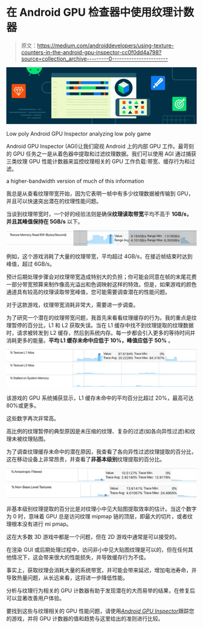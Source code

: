 # 在 Android GPU 检查器中使用纹理计数器

> 原文：<https://medium.com/androiddevelopers/using-texture-counters-in-the-android-gpu-inspector-cc0f0dd4a798?source=collection_archive---------0----------------------->

![](img/e4363bb3eff03f24046b451e343f0021.png)

Low poly Android GPU Inspector analyzing low poly game

Android GPU Inspector (AGI)让我们窥视 Android 上的内部 GPU 工作。最苛刻的 GPU 任务之一是从着色器中提取和过滤纹理数据。我们可以使用 AGI 通过捕获三类纹理 GPU 性能计数器来监控纹理相关的 GPU 工作负载:带宽、缓存行为和过滤。

a higher-bandwidth version of much of this information

我总是从查看纹理带宽开始，因为它表明一帧中有多少纹理数据被传输到 GPU，并且可以快速突出潜在的纹理性能问题。

当谈到纹理带宽时，一个好的经验法则是确保**纹理读取带宽**平均不高于 **1GB/s，并且其峰值保持在 5GB/s** 以下。

![](img/ef23c080c687c9cdfeef29ab5a9aa03c.png)

例如，这个游戏消耗了大量的纹理带宽，平均超过 4GB/s，在接近帧结束时达到峰值，超过 6GB/s。

预计后期处理步骤会对纹理带宽造成特别大的负担；你可能会同意在帧的末尾花费一部分带宽预算来制作像高光溢出和色调映射这样的特效。但是，如果游戏的颜色通道具有较高的纹理读取带宽峰值，您可能需要调查潜在的性能问题。

对于这款游戏，纹理带宽消耗非常大，需要进一步调查。

为了研究一个潜在的纹理带宽问题，我首先来看看纹理缓存的行为。我的重点是纹理暂停的百分比，L1 和 L2 获取失误。当在 L1 缓存中找不到纹理提取的纹理数据时，请求被转发到 L2 缓存，然后到系统内存。每一步都会引入更多的等待时间并消耗更多的能量。**平均 L1 缓存未命中应低于 10%，峰值应低于 50%** 。

![](img/e2c6203d7735caf0d3ea3fa3740b2d7b.png)

该游戏的 GPU 系统捕获显示，L1 缓存未命中的平均百分比超过 20%，最高可达 80%或更多。

这些数字再次非常高。

高比例的纹理暂停的典型原因是未压缩的纹理、复杂的过滤(如各向异性过滤)和纹理未被纹理贴图。

为了调查纹理缓存未命中的潜在原因，我查看了各向异性过滤纹理提取的百分比，这在移动设备上非常昂贵，并查看了**非基本级别**纹理提取的百分比。

![](img/80c195d1486c6b67f2edc79f61f505c4.png)![](img/d60b451045b8392cb0e6d16c5078c5f6.png)

非基本级别纹理提取的百分比是对纹理小中见大贴图提取效率的估计。当这个数字为 0 时，意味着 GPU 总是访问纹理 mipmap 链的顶层，即最大的切片，或者纹理根本没有进行 mi pmap。

这在大多数 3D 游戏中都是一个问题，但在 2D 游戏中通常是可以接受的。

在渲染 GUI 或后期处理过程中，访问非小中见大贴图纹理是可以的，但在任何其他情况下，这会带来很大的性能损失，并导致缓存行为不佳。

事实上，获取纹理会消耗大量的系统带宽，并可能会带来延迟，增加电池寿命，并导致热量问题，从长远来看，这将进一步降低性能。

分析与纹理行为相关的 GPU 计数器有助于发现潜在的大而易举的结果，在修复后可以显著改善用户体验。

要找到这些与纹理相关的 GPU 性能问题，请使用[*Android GPU Inspector*](https://gpuinspector.dev/)跟踪您的游戏，并将 GPU 计数器的值和趋势与这里给出的准则进行比较。